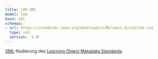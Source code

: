 ```yaml
---
title: LOM XML
model: lom
base: xml
schemas:
- url: https://standards.ieee.org/downloads/LOM/lomv1.0/xsd/lom.xsd
  type: xsd
  version: '1.0'
---
```


[XML](../xml)-Kodierung des [Learning Object Metadata Standards](../lom).
